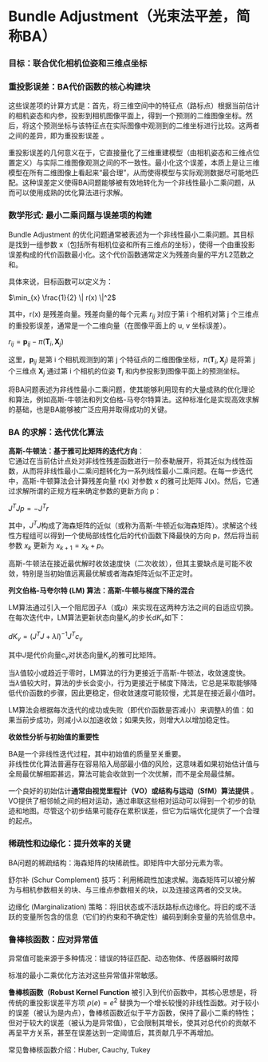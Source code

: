 # Bundle Adjustment（光束法平差，简称BA）
### 目标：联合优化相机位姿和三维点坐标   

### 重投影误差：BA代价函数的核心构建块  
这些误差项的计算方式是：首先，将三维空间中的特征点（路标点）根据当前估计的相机姿态和内参，投影到相机图像平面上，得到一个预测的二维图像坐标。然后，将这个预测坐标与该特征点在实际图像中观测到的二维坐标进行比较。这两者之间的差异，即为重投影误差 。  

重投影误差的几何意义在于，它直接量化了三维重建模型（由相机姿态和三维点位置定义）与实际二维图像观测之间的不一致性。最小化这个误差，本质上是让三维模型在所有二维图像上看起来“最合理”，从而使得模型与实际观测数据尽可能地匹配。这种误差定义使得BA问题能够被有效地转化为一个非线性最小二乘问题，从而可以使用成熟的优化算法进行求解。

### 数学形式: 最小二乘问题与误差项的构建

Bundle Adjustment 的优化问题通常被表述为一个非线性最小二乘问题。其目标是找到一组参数 x（包括所有相机位姿和所有三维点的坐标），使得一个由重投影误差构成的代价函数最小化。这个代价函数通常定义为残差向量的平方L2范数之和。

具体来说，目标函数可以定义为：

$\min_{x} \frac{1}{2} \| r(x) \|^2$

其中，r(x) 是残差向量。残差向量的每个元素 $r_{ij}$ 对应于第 i 个相机对第 j 个三维点的重投影误差，通常是一个二维向量（在图像平面上的 u, v 坐标误差）。

$r_{ij} = \mathbf{p}_{ij} - \pi(\mathbf{T}_{i}, \mathbf{X}_{j})$

这里，$\mathbf{p}_{ij}$ 是第 i 个相机观测到的第 j 个特征点的二维图像坐标，$\pi(\mathbf{T}_{i}, \mathbf{X}_{j})$ 是将第 j 个三维点 $\mathbf{X}_{j}$ 通过第 i 个相机的位姿 $\mathbf{T}_{i}$ 和内参投影到图像平面上的预测坐标。

将BA问题表述为非线性最小二乘问题，使其能够利用现有的大量成熟的优化理论和算法，例如高斯-牛顿法和列文伯格-马夸尔特算法。这种标准化是实现高效求解的基础，也是BA能够被广泛应用并取得成功的关键。  

### BA 的求解：迭代优化算法
**高斯-牛顿法：基于雅可比矩阵的迭代方向**：  
它通过在当前估计点处对非线性残差函数进行一阶泰勒展开，将其近似为线性函数，从而将非线性最小二乘问题转化为一系列线性最小二乘问题。在每一步迭代中，高斯-牛顿算法会计算残差向量 r(x) 对参数 x 的雅可比矩阵 J(x)。然后，它通过求解所谓的正规方程来确定参数的更新方向 p：

$J^T J p = -J^T r$

其中，$J^T J$构成了海森矩阵的近似（或称为高斯-牛顿近似海森矩阵）。求解这个线性方程组可以得到一个使局部线性化后的代价函数下降最快的方向 p，然后将当前参数 $x_k$ 更新为 $x_{k+1} = x_k + p$。  

高斯-牛顿法在接近最优解时收敛速度快（二次收敛），但其主要缺点是可能不收敛，特别是当初始值远离最优解或者海森矩阵近似不正定时。

**列文伯格-马夸尔特 (LM) 算法：高斯-牛顿与梯度下降的混合**  

LM算法通过引入一个阻尼因子$\lambda$（或$\mu$）来实现在这两种方法之间的自适应切换。在每次迭代中，LM算法更新状态向量$K_v$的步长$dK_v$如下：

$dK_v = (J^T J + \lambda I)^{-1} J^T c_v$

其中$J$是代价向量$c_v$对状态向量$K_v$的雅可比矩阵。

当$\lambda$值较小或趋近于零时，LM算法的行为更接近于高斯-牛顿法，收敛速度快。  
当$\lambda$值较大时，算法的步长会变小，行为更接近于梯度下降法，它总是采取能够降低代价函数的步骤，因此更稳定，但收敛速度可能较慢，尤其是在接近最小值时。  

LM算法会根据每次迭代的成功或失败（即代价函数是否减小）来调整$\lambda$的值：如果当前步成功，则减小$\lambda$以加速收敛；如果失败，则增大$\lambda$以增加稳定性。

**收敛性分析与初始值的重要性**

BA是一个非线性迭代过程，其中初始值的质量至关重要。  
非线性优化算法普遍存在容易陷入局部最小值的风险，这意味着如果初始估计值与全局最优解相距甚远，算法可能会收敛到一个次优解，而不是全局最佳解。

一个良好的初始估计**通常由视觉里程计（VO）或结构与运动（SfM）算法提供** 。VO提供了相邻帧之间的相对运动，通过串联这些相对运动可以得到一个初步的轨迹和地图。尽管这个初步结果可能存在累积误差，但它为后端优化提供了一个合理的起点。

### 稀疏性和边缘化：提升效率的关键

BA问题的稀疏结构：海森矩阵的块稀疏性。即矩阵中大部分元素为零。  

舒尔补 (Schur Complement) 技巧：利用稀疏性加速求解。海森矩阵可以被分解为与相机参数相关的块、与三维点参数相关的块，以及连接这两者的交叉块。  

边缘化 (Marginalization) 策略：将旧状态或不活跃路标点边缘化。将旧的或不活跃的变量所包含的信息（它们的约束和不确定性）编码到剩余变量的先验信息中。


###  鲁棒核函数：应对异常值
异常值可能来源于多种情况：错误的特征匹配、动态物体、传感器瞬时故障 

标准的最小二乘优化方法对这些异常值非常敏感。  

**鲁棒核函数（Robust Kernel Function** 被引入到代价函数中，其核心思想是，将传统的重投影误差平方项 $ρ(e)=e^2$
替换为一个增长较慢的非线性函数。对于较小的误差（被认为是内点），鲁棒核函数近似于平方函数，保持了最小二乘的特性；但对于较大的误差（被认为是异常值），它会限制其增长，使其对总代价的贡献不再呈平方关系，甚至在误差达到一定阈值后，其贡献几乎不再增加。  

常见鲁棒核函数介绍：Huber, Cauchy, Tukey  


